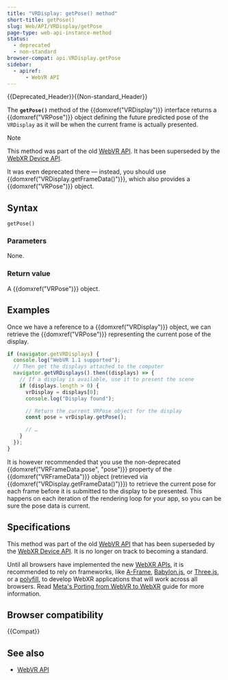 ```yaml
---
title: "VRDisplay: getPose() method"
short-title: getPose()
slug: Web/API/VRDisplay/getPose
page-type: web-api-instance-method
status:
  - deprecated
  - non-standard
browser-compat: api.VRDisplay.getPose
sidebar:
  - apiref:
      - WebVR API
---
```


{{Deprecated_Header}}{{Non-standard_Header}}

The **`getPose()`** method of the {{domxref("VRDisplay")}} interface returns a {{domxref("VRPose")}} object defining the future predicted pose of the `VRDisplay` as it will be when the current frame is actually presented.

> [!NOTE]
> This method was part of the old [WebVR API](https://immersive-web.github.io/webvr/spec/1.1/). It has been superseded by the [WebXR Device API](https://immersive-web.github.io/webxr/).
>
> It was even deprecated there — instead, you should use {{domxref("VRDisplay.getFrameData()")}}, which also provides a {{domxref("VRPose")}} object.

## Syntax

```js-nolint
getPose()
```

### Parameters

None.

### Return value

A {{domxref("VRPose")}} object.

## Examples

Once we have a reference to a {{domxref("VRDisplay")}} object, we can retrieve the {{domxref("VRPose")}} representing the current pose of the display.

```js
if (navigator.getVRDisplays) {
  console.log("WebVR 1.1 supported");
  // Then get the displays attached to the computer
  navigator.getVRDisplays().then((displays) => {
    // If a display is available, use it to present the scene
    if (displays.length > 0) {
      vrDisplay = displays[0];
      console.log("Display found");

      // Return the current VRPose object for the display
      const pose = vrDisplay.getPose();

      // …
    }
  });
}
```

It is however recommended that you use the non-deprecated {{domxref("VRFrameData.pose", "pose")}} property of the {{domxref("VRFrameData")}} object (retrieved via {{domxref("VRDisplay.getFrameData()")}}) to retrieve the current pose for each frame before it is submitted to the display to be presented. This happens on each iteration of the rendering loop for your app, so you can be sure the pose data is current.

## Specifications

This method was part of the old [WebVR API](https://immersive-web.github.io/webvr/spec/1.1/) that has been superseded by the [WebXR Device API](https://immersive-web.github.io/webxr/). It is no longer on track to becoming a standard.

Until all browsers have implemented the new [WebXR APIs](/en-US/docs/Web/API/WebXR_Device_API/Fundamentals), it is recommended to rely on frameworks, like [A-Frame](https://aframe.io/), [Babylon.js](https://www.babylonjs.com/), or [Three.js](https://threejs.org/), or a [polyfill](https://github.com/immersive-web/webxr-polyfill), to develop WebXR applications that will work across all browsers. Read [Meta's Porting from WebVR to WebXR](https://developers.meta.com/horizon/documentation/web/port-vr-xr/) guide for more information.

## Browser compatibility

{{Compat}}

## See also

- [WebVR API](/en-US/docs/Web/API/WebVR_API)
